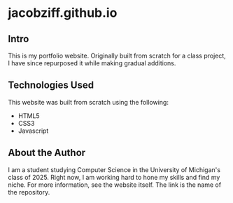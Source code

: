 # jacobziff.github.io

## Intro

This is my portfolio website. Originally built from scratch for a class project, I have since repurposed it while making gradual additions.

## Technologies Used

This website was built from scratch using the following:

- HTML5
- CSS3
- Javascript

## About the Author

I am a student studying Computer Science in the University of Michigan's class of 2025. Right now, I am working hard to hone my skills and find my niche. For more information, see the website itself. The link is the name of the repository.